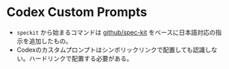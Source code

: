 # Codex Custom Prompts

- `speckit` から始まるコマンドは [github/spec-kit](https://github.com/github/spec-kit) をベースに日本語対応の指示を追加したもの。
- Codexのカスタムプロンプトはシンボリックリンクで配置しても認識しない。ハードリンクで配置する必要がある。